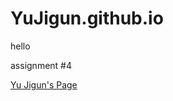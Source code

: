 # YuJigun.github.io
hello

assignment #4<br>

<a href="https://yujigun.github.io/Page.github.io/">Yu Jigun's Page</a></h1>
